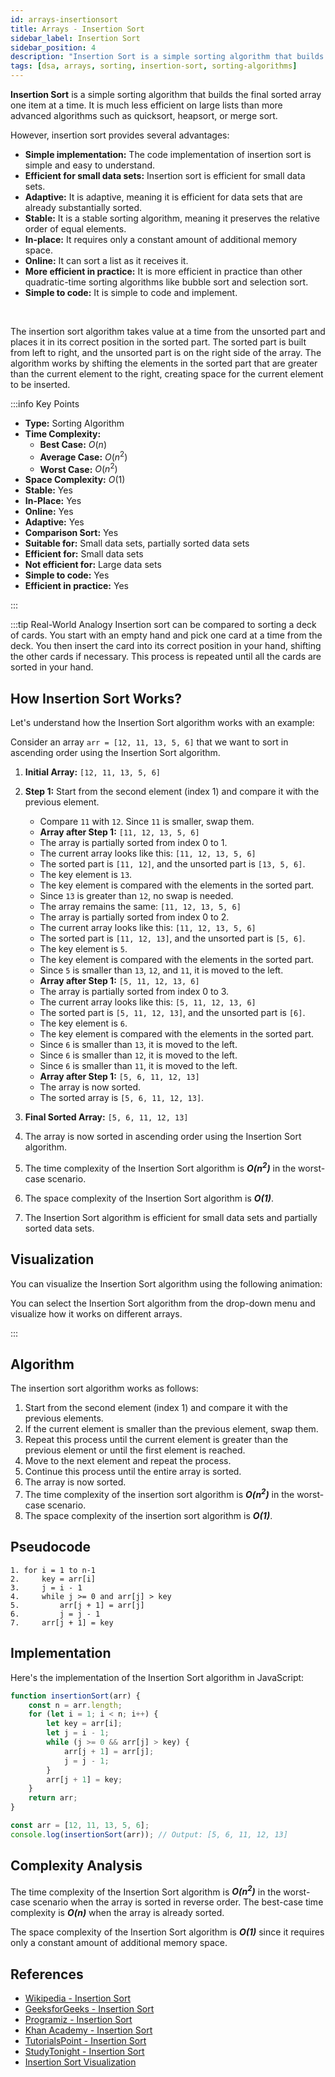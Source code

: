 ```yaml
---
id: arrays-insertionsort
title: Arrays - Insertion Sort
sidebar_label: Insertion Sort
sidebar_position: 4
description: "Insertion Sort is a simple sorting algorithm that builds the final sorted array one item at a time. It is much less efficient on large lists than more advanced algorithms such as quicksort, heapsort, or merge sort."
tags: [dsa, arrays, sorting, insertion-sort, sorting-algorithms]
---
```


**Insertion Sort** is a simple sorting algorithm that builds the final sorted array one item at a time. It is much less efficient on large lists than more advanced algorithms such as quicksort, heapsort, or merge sort. 

However, insertion sort provides several advantages:

- **Simple implementation:** The code implementation of insertion sort is simple and easy to understand.
- **Efficient for small data sets:** Insertion sort is efficient for small data sets.
- **Adaptive:** It is adaptive, meaning it is efficient for data sets that are already substantially sorted.
- **Stable:** It is a stable sorting algorithm, meaning it preserves the relative order of equal elements.
- **In-place:** It requires only a constant amount of additional memory space.
- **Online:** It can sort a list as it receives it.
- **More efficient in practice:** It is more efficient in practice than other quadratic-time sorting algorithms like bubble sort and selection sort.
- **Simple to code:** It is simple to code and implement.

<InsertionSortVisualization />

<br />

The insertion sort algorithm takes value at a time from the unsorted part and places it in its correct position in the sorted part. The sorted part is built from left to right, and the unsorted part is on the right side of the array. The algorithm works by shifting the elements in the sorted part that are greater than the current element to the right, creating space for the current element to be inserted.

:::info Key Points
- **Type:** Sorting Algorithm
- **Time Complexity:**
  - **Best Case:** $O(n)$
  - **Average Case:** $O(n^2)$
  - **Worst Case:** $O(n^2)$
- **Space Complexity:** $O(1)$
- **Stable:** Yes
- **In-Place:** Yes
- **Online:** Yes
- **Adaptive:** Yes
- **Comparison Sort:** Yes
- **Suitable for:** Small data sets, partially sorted data sets
- **Efficient for:** Small data sets
- **Not efficient for:** Large data sets
- **Simple to code:** Yes
- **Efficient in practice:** Yes

:::

:::tip Real-World Analogy
Insertion sort can be compared to sorting a deck of cards. You start with an empty hand and pick one card at a time from the deck. You then insert the card into its correct position in your hand, shifting the other cards if necessary. This process is repeated until all the cards are sorted in your hand.

## How Insertion Sort Works?

Let's understand how the Insertion Sort algorithm works with an example:

Consider an array `arr = [12, 11, 13, 5, 6]` that we want to sort in ascending order using the Insertion Sort algorithm.

1. **Initial Array:** `[12, 11, 13, 5, 6]`
2. **Step 1:** Start from the second element (index 1) and compare it with the previous element.
   - Compare `11` with `12`. Since `11` is smaller, swap them.
   - **Array after Step 1:** `[11, 12, 13, 5, 6]`
   - The array is partially sorted from index 0 to 1.
   - The current array looks like this: `[11, 12, 13, 5, 6]`
   - The sorted part is `[11, 12]`, and the unsorted part is `[13, 5, 6]`.
   - The key element is `13`.
   - The key element is compared with the elements in the sorted part.
   - Since `13` is greater than `12`, no swap is needed.
   - The array remains the same: `[11, 12, 13, 5, 6]`
   - The array is partially sorted from index 0 to 2.
   - The current array looks like this: `[11, 12, 13, 5, 6]`
   - The sorted part is `[11, 12, 13]`, and the unsorted part is `[5, 6]`.
   - The key element is `5`.
   - The key element is compared with the elements in the sorted part.
   - Since `5` is smaller than `13`, `12`, and `11`, it is moved to the left.
   - **Array after Step 1:** `[5, 11, 12, 13, 6]`
   - The array is partially sorted from index 0 to 3.
   - The current array looks like this: `[5, 11, 12, 13, 6]`
   - The sorted part is `[5, 11, 12, 13]`, and the unsorted part is `[6]`.
   - The key element is `6`.
   - The key element is compared with the elements in the sorted part.
   - Since `6` is smaller than `13`, it is moved to the left.
   - Since `6` is smaller than `12`, it is moved to the left.
   - Since `6` is smaller than `11`, it is moved to the left.
   - **Array after Step 1:** `[5, 6, 11, 12, 13]`
   - The array is now sorted.
   - The sorted array is `[5, 6, 11, 12, 13]`.

3. **Final Sorted Array:** `[5, 6, 11, 12, 13]`
4. The array is now sorted in ascending order using the Insertion Sort algorithm.
5. The time complexity of the Insertion Sort algorithm is ***O(n<sup>2</sup>)*** in the worst-case scenario.
6. The space complexity of the Insertion Sort algorithm is ***O(1)***.
7. The Insertion Sort algorithm is efficient for small data sets and partially sorted data sets.

## Visualization

You can visualize the Insertion Sort algorithm using the following animation:

  <InsertionSortVisualization />

You can select the Insertion Sort algorithm from the drop-down menu and visualize how it works on different arrays.

:::

## Algorithm

The insertion sort algorithm works as follows:

1. Start from the second element (index 1) and compare it with the previous elements.
2. If the current element is smaller than the previous element, swap them.
3. Repeat this process until the current element is greater than the previous element or until the first element is reached.
4. Move to the next element and repeat the process.
5. Continue this process until the entire array is sorted.
6. The array is now sorted.
7. The time complexity of the insertion sort algorithm is ***O(n<sup>2</sup>)*** in the worst-case scenario.
8. The space complexity of the insertion sort algorithm is ***O(1)***.

## Pseudocode

```plaintext
1. for i = 1 to n-1
2.     key = arr[i]
3.     j = i - 1
4.     while j >= 0 and arr[j] > key
5.         arr[j + 1] = arr[j]
6.         j = j - 1
7.     arr[j + 1] = key
```

## Implementation

Here's the implementation of the Insertion Sort algorithm in JavaScript:

```javascript title="Insertion Sort"
function insertionSort(arr) {
    const n = arr.length;
    for (let i = 1; i < n; i++) {
        let key = arr[i];
        let j = i - 1;
        while (j >= 0 && arr[j] > key) {
            arr[j + 1] = arr[j];
            j = j - 1;
        }
        arr[j + 1] = key;
    }
    return arr;
}

const arr = [12, 11, 13, 5, 6];
console.log(insertionSort(arr)); // Output: [5, 6, 11, 12, 13]
```

## Complexity Analysis

The time complexity of the Insertion Sort algorithm is ***O(n<sup>2</sup>)*** in the worst-case scenario when the array is sorted in reverse order. The best-case time complexity is ***O(n)*** when the array is already sorted.

The space complexity of the Insertion Sort algorithm is ***O(1)*** since it requires only a constant amount of additional memory space.

## References

- [Wikipedia - Insertion Sort](https://en.wikipedia.org/wiki/Insertion_sort)
- [GeeksforGeeks - Insertion Sort](https://www.geeksforgeeks.org/insertion-sort/)
- [Programiz - Insertion Sort](https://www.programiz.com/dsa/insertion-sort)
- [Khan Academy - Insertion Sort](https://www.khanacademy.org/computing/computer-science/algorithms/insertion-sort/a/insertion-sort)
- [TutorialsPoint - Insertion Sort](https://www.tutorialspoint.com/data_structures_algorithms/insertion_sort_algorithm.htm)
- [StudyTonight - Insertion Sort](https://www.studytonight.com/data-structures/insertion-sorting)
- [Insertion Sort Visualization](https://www.cs.usfca.edu/~galles/visualization/ComparisonSort.html)
